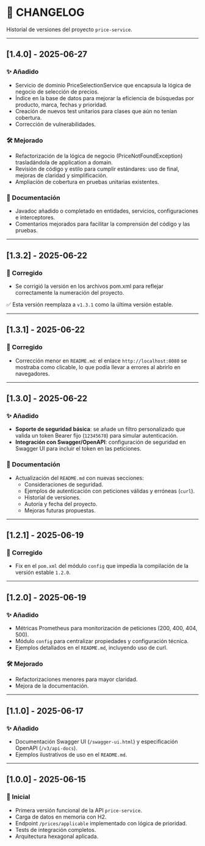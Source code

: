 # 📓 CHANGELOG

Historial de versiones del proyecto `price-service`.

---

## [1.4.0] - 2025-06-27
### ✨ Añadido
- Servicio de dominio PriceSelectionService que encapsula la lógica de negocio de selección de precios.
- Índice en la base de datos para mejorar la eficiencia de búsquedas por producto, marca, fechas y prioridad.
- Creación de nuevos test unitarios para clases que aún no tenían cobertura.
- Corrección de vulnerabilidades.

### 🛠️ Mejorado
- Refactorización de la lógica de negocio (PriceNotFoundException) trasladándola de application a domain.
- Revisión de código y estilo para cumplir estándares: uso de final, mejoras de claridad y simplificación.
- Ampliación de cobertura en pruebas unitarias existentes.

### 📘 Documentación
- Javadoc añadido o completado en entidades, servicios, configuraciones e interceptores.
- Comentarios mejorados para facilitar la comprensión del código y las pruebas.

---

## [1.3.2] - 2025-06-22
### 🐞 Corregido
- Se corrigió la versión en los archivos pom.xml para reflejar correctamente la numeración del proyecto.

✅ Esta versión reemplaza a `v1.3.1` como la última versión estable.

---

## [1.3.1] - 2025-06-22
### 🐞 Corregido
- Corrección menor en `README.md`: el enlace `http://localhost:8080` se mostraba como clicable, lo que podía llevar a errores al abrirlo en navegadores.

---

## [1.3.0] - 2025-06-22
### ✨ Añadido
- **Soporte de seguridad básica**: se añade un filtro personalizado que valida un token Bearer fijo (`12345678`) para simular autenticación.
- **Integración con Swagger/OpenAPI**: configuración de seguridad en Swagger UI para incluir el token en las peticiones.

### 📘 Documentación
- Actualización del `README.md` con nuevas secciones:
    - Consideraciones de seguridad.
    - Ejemplos de autenticación con peticiones válidas y erróneas (`curl`).
    - Historial de versiones.
    - Autoría y fecha del proyecto.
    - Mejoras futuras propuestas.


---

## [1.2.1] - 2025-06-19
### 🐞 Corregido
- Fix en el `pom.xml` del módulo `config` que impedía la compilación de la versión estable `1.2.0`.

---

## [1.2.0] - 2025-06-19
### ✨ Añadido
- Métricas Prometheus para monitorización de peticiones (200, 400, 404, 500).
- Módulo `config` para centralizar propiedades y configuración técnica.
- Ejemplos detallados en el `README.md`, incluyendo uso de curl.

### 🛠️ Mejorado
- Refactorizaciones menores para mayor claridad.
- Mejora de la documentación.

---

## [1.1.0] - 2025-06-17
### ✨ Añadido
- Documentación Swagger UI (`/swagger-ui.html`) y especificación OpenAPI (`/v3/api-docs`).
- Ejemplos ilustrativos de uso en el `README.md`.

---

## [1.0.0] - 2025-06-15
### 🚀 Inicial
- Primera versión funcional de la API `price-service`.
- Carga de datos en memoria con H2.
- Endpoint `/prices/applicable` implementado con lógica de prioridad.
- Tests de integración completos.
- Arquitectura hexagonal aplicada.
